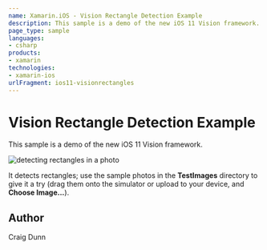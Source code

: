 ```yaml
---
name: Xamarin.iOS - Vision Rectangle Detection Example
description: This sample is a demo of the new iOS 11 Vision framework. It detects rectangles; use the sample photos in the TestImages directory to give it a try...
page_type: sample
languages:
- csharp
products:
- xamarin
technologies:
- xamarin-ios
urlFragment: ios11-visionrectangles
---
```

# Vision Rectangle Detection Example

This sample is a demo of the new iOS 11 Vision framework.

![detecting rectangles in a photo](Screenshots/found-rectangles-sml.png)

It detects rectangles; use the sample photos in the **TestImages** directory to give it a try (drag them onto the simulator or upload to your device, and **Choose Image...**).


## Author

Craig Dunn
